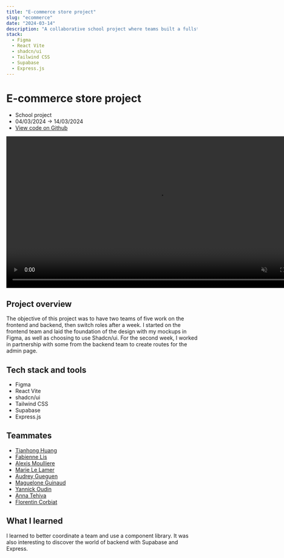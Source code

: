 ```yaml
---
title: "E-commerce store project"
slug: "ecommerce"
date: "2024-03-14"
description: "A collaborative school project where teams built a fullstack e-commerce site. I first worked on the frontend design, then transitioned to the backend."
stack:
  - Figma
  - React Vite
  - shadcn/ui
  - Tailwind CSS
  - Supabase
  - Express.js
---
```


# E-commerce store project

- School project
- 04/03/2024 -> 14/03/2024
- [View code on Github](https://github.com/lemathurin/e-commerce-website)

<video width="800" height="auto" controls autoPlay muted loop>
  <source
    src="https://github.com/user-attachments/assets/54c1ef86-dd07-4247-8cda-a00c4a0eca00"
    type="video/mp4"
  />
</video>

## Project overview

The objective of this project was to have two teams of five work on the frontend and backend, then switch roles after a week. I started on the frontend team and laid the foundation of the design with my mockups in Figma, as well as choosing to use Shadcn/ui. For the second week, I worked in partnership with some from the backend team to create routes for the admin page.

## Tech stack and tools

- Figma
- React Vite
- shadcn/ui
- Tailwind CSS
- Supabase
- Express.js

## Teammates

- [Tianhong Huang](https://github.com/Tianhong258)
- [Fabienne Lis](https://github.com/FabienneLIS)
- [Alexis Moulliere](https://github.com/realalexis)
- [Marie Le Lamer](https://github.com/MarieLeLamer)
- [Audrey Gueguen](https://github.com/AudreyGgn)
- [Maguelone Guinaud](https://github.com/magueloneguinaud)
- [Yannick Oudin](https://github.com/oudinyannick)
- [Anna Tehiva](https://github.com/annatehiva)
- [Florentin Corbiat](https://github.com/CorbiatFlorentin)

## What I learned

I learned to better coordinate a team and use a component library. It was also interesting to discover the world of backend with Supabase and Express.
